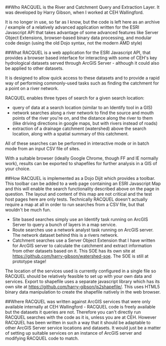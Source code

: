 ##Who
RACQUEL is the River and Catchment Query and Extraction Layer. It was developed by Harry Gibson, when I worked at CEH Wallingford.

It is no longer in use, so far as I know, but the code is left here as an archive / example of a relatively advanced application written for the ESRI Javascript API 
that takes advantage of some advanced features like Server Object Extensions, browser-based binary data processing, and modular code design (using the old Dojo 
syntax, not the modern AMD style)

##What
RACQUEL is a web application for the ESRI Javascript API, that provides a browser based interface for interacting with some of CEH's key hydrological datasets served through ArcGIS Server - although it could also be applied to other datasets.

It is designed to allow quick access to these datasets and to provide a rapid way of performing commonly-used tasks such as finding the catchment for a point on a river network.

RACQUEL enables three types of search for a given search location:

* query of data at a search location (similar to an Identify tool in a GIS)
* network searches along a river network to find the source and mouth points of the river you're on, and the distance along the river to them (like driving directions in google maps, but with rivers instead of roads)
* extraction of a drainage catchment (watershed) above the search location, along with a spatial summary of this catchment.

All of these searches can be performed in interactive mode or in batch mode from an input CSV file of sites.

With a suitable browser (ideally Google Chrome, though FF and IE normally work), results can be exported to shapefiles for further analysis in a GIS of your choice.

##How
RACQUEL is implemented as a Dojo Dijit which provides a toolbar. This toolbar can be added to a web page containing an ESRI Javascript Map and this will enable the search functionality described above on the page in question. The layout and content of this map are not critical and the test host pages here are only tests. Technically RACQUEL doesn't actually require a map at all in order to run searches from a CSV file, but that wouldn't be much fun.

* Site based searches simply use an Identify task running on ArcGIS Server to query a bunch of layers in a map service.
* Route searches use a network analyst task running on ArcGIS server. The network dataset behind this is a rivers network.
* Catchment searches use a Server Object Extension that I have written for ArcGIS server to calculate the catchment and extract information from other datasets based on it. This SOE has its own site at https://github.com/harry-gibson/watershed-soe. The SOE is still at prototype stage!

The location of the services used is currently configured in a single file so RACQUEL should be relatively feasible to set up with your own data and services.
Export to shapefile uses a separate javascript library which has its own site at https://github.com/harry-gibson/js2shapefile/. This uses HTML5 binary data manipulation to create the shapefile natively in the web browser.

##Where
RACQUEL was written against ArcGIS services that were only available internally at CEH Wallingford - RACQUEL code is freely available but the datasets it queries are not. Therefore you can't directly run RACQUEL searches with the code as it is, unless you are at CEH. However RACQUEL has been written in such a way that it should be adaptable to other ArcGIS Server service locations and datasets. It would just be a matter of setting up suitable services on an instance of ArcGIS server and modifying RACQUEL code to match.
